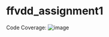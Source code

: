 # ffvdd_assignment1
Code Coverage:
![image](https://github.com/Samarth-SD/ffvdd_assignment1/assets/97584579/a9ff5048-701a-4f72-a424-197de6652155)
